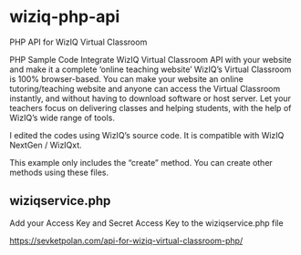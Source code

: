# wiziq-php-api
PHP API for WizIQ Virtual Classroom

PHP Sample Code
Integrate WizIQ Virtual Classroom API with your website and make it a complete ‘online teaching website’
WizIQ’s Virtual Classroom is 100% browser-based. You can make your website an online tutoring/teaching website and anyone can access the Virtual Classroom instantly, and without having to download software or host server. Let your teachers focus on delivering classes and helping students, with the help of WizIQ’s wide range of tools.

I edited the codes using WizIQ’s source code. It is compatible with WizIQ NextGen / WizIQxt.

This example only includes the “create” method. You can create other methods using these files.

## wiziqservice.php
Add your Access Key and Secret Access Key to the wiziqservice.php file


https://sevketpolan.com/api-for-wiziq-virtual-classroom-php/
